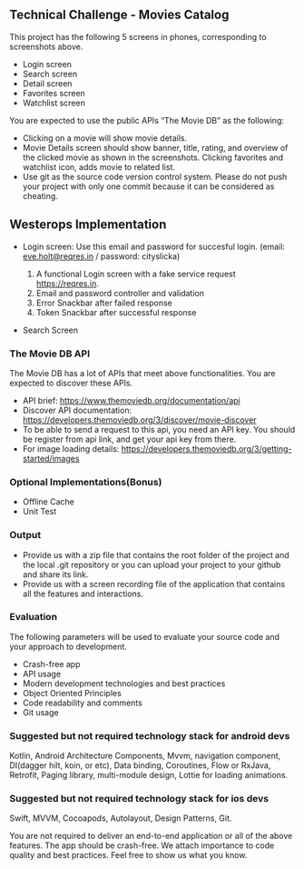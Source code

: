 ## Technical Challenge - Movies Catalog

This project has the following 5 screens in phones, corresponding to screenshots above.
* Login screen
* Search screen
* Detail screen
* Favorites screen
* Watchlist screen

You are expected to use the public APIs “​The Movie DB​” as the following:
* Clicking on a movie will show movie details.
* Movie Details screen should show banner, title, rating, and overview of the clicked movie as shown in the screenshots. Clicking favorites and watchlist icon, adds movie to related list.
* Use git as the source code version control system. Please do not push your project with only one commit because it can be considered as cheating.

## Westerops Implementation
* Login screen: Use this email and password for succesful login. (email: eve.holt@reqres.in / password: cityslicka)
  
  1. A functional Login screen with a fake service request https://reqres.in. 
  2. Email and password controller and validation
  3. Error Snackbar  after failed response
  4. Token Snackbar after successful response

* Search Screen


### The Movie DB API
The Movie DB ​has a lot of APIs that meet above functionalities. You are expected to discover these APIs.
* API brief: ​https://www.themoviedb.org/documentation/api
* Discover API documentation: ​https://developers.themoviedb.org/3/discover/movie-discover 
* To be able to send a request to this api, you need an API key. You should be register from api link, and get your api key from there.
* For image loading details: ​https://developers.themoviedb.org/3/getting-started/images 

### Optional Implementations(Bonus)
* ​Offline Cache
* ​Unit Test

### Output
* ​Provide us with a zip file that contains the root folder of the project and the local .git repository or you can upload your project to your github and share its link.
* ​Provide us with a screen recording file of the application that contains all the features and interactions.



### Evaluation
​The following parameters will be used to evaluate your source code and your approach to development. 
* Crash-free app
* API usage
* Modern development technologies and best practices
* Object Oriented Principles
* Code readability and comments
* Git usage
### Suggested but not required technology stack for android devs

Kotlin, Android Architecture Components, Mvvm, navigation component, DI(dagger hilt, koin, or etc), Data binding, Coroutines, Flow or RxJava, Retrofit, Paging library, multi-module design, Lottie for loading animations.

### Suggested but not required technology stack for ios devs

Swift, MVVM, Cocoapods, Autolayout, Design Patterns, Git.


You are not required to deliver an end-to-end application or all of the above features. The app should be crash-free. We attach importance to c​ode quality​ and best practices. Feel free to show us what you know.
